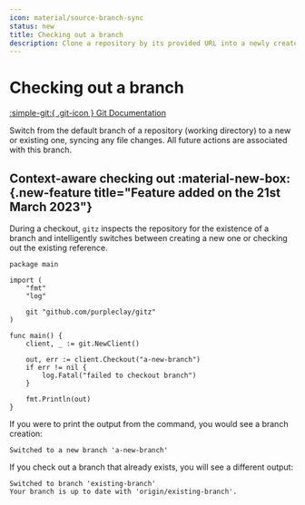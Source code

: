 ```yaml
---
icon: material/source-branch-sync
status: new
title: Checking out a branch
description: Clone a repository by its provided URL into a newly created directory
---
```


# Checking out a branch

[:simple-git:{ .git-icon } Git Documentation](https://git-scm.com/docs/git-checkout)

Switch from the default branch of a repository (working directory) to a new or existing one, syncing any file changes. All future actions are associated with this branch.

## Context-aware checking out :material-new-box:{.new-feature title="Feature added on the 21st March 2023"}

During a checkout, `gitz` inspects the repository for the existence of a branch and intelligently switches between creating a new one or checking out the existing reference.

```{ .go .select linenums="1" }
package main

import (
    "fmt"
    "log"

    git "github.com/purpleclay/gitz"
)

func main() {
    client, _ := git.NewClient()

    out, err := client.Checkout("a-new-branch")
    if err != nil {
        log.Fatal("failed to checkout branch")
    }

    fmt.Println(out)
}
```

If you were to print the output from the command, you would see a branch creation:

```{ .text .no-select .no-copy }
Switched to a new branch 'a-new-branch'
```

If you check out a branch that already exists, you will see a different output:

```{ .text .no-select .no-copy }
Switched to branch 'existing-branch'
Your branch is up to date with 'origin/existing-branch'.
```
